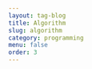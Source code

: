 ```yaml
---
layout: tag-blog
title: Algorithm
slug: algorithm
category: programming
menu: false
order: 3
---
```

